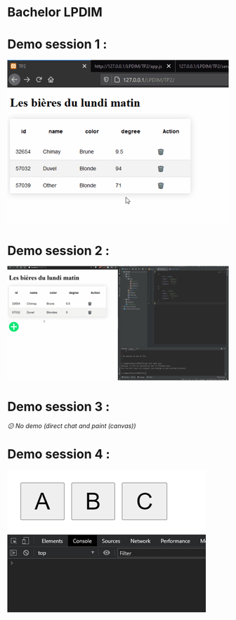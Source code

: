 # Bachelor LPDIM

# Demo session 1 :
![tp1](https://raw.githubusercontent.com/nathan-cuvellier/BachelorDIM-Javascript/master/TP1/img/tp1.gif)
# Demo session 2 :
![tp2](https://raw.githubusercontent.com/nathan-cuvellier/BachelorDIM-Javascript/master/TP2/img/tp2.gif)

# Demo session 3 :
*:confused: No demo (direct chat and paint (canvas))*

# Demo session 4 :

![tp4](https://raw.githubusercontent.com/nathan-cuvellier/BachelorDIM-Javascript/master/TP4/img/tp4.gif)
